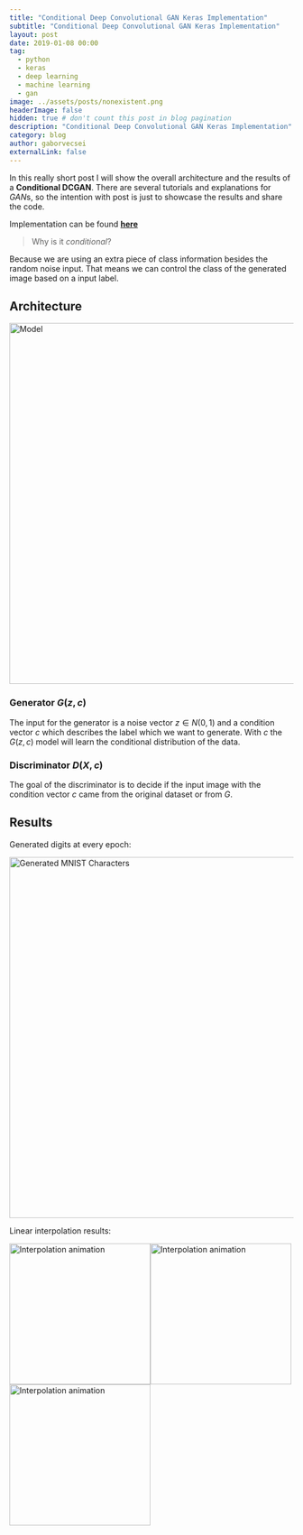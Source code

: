 ```yaml
---
title: "Conditional Deep Convolutional GAN Keras Implementation"
subtitle: "Conditional Deep Convolutional GAN Keras Implementation"
layout: post
date: 2019-01-08 00:00
tag:
  - python
  - keras
  - deep learning
  - machine learning
  - gan
image: ../assets/posts/nonexistent.png
headerImage: false
hidden: true # don't count this post in blog pagination
description: "Conditional Deep Convolutional GAN Keras Implementation"
category: blog
author: gaborvecsei
externalLink: false
---
```


In this really short post I will show the overall architecture and the results of a **Conditional DCGAN**.
There are several tutorials and explanations for *GAN*s, so the intention with post is just to showcase the results and share the code. 

Implementation can be found [**here**](https://github.com/gaborvecsei/CDCGAN-Keras) 

> Why is it *conditional*?

Because we are using an extra piece of class information besides the random noise input.
That means we can control the class of the generated image based on a input label.

## Architecture

<img src="https://raw.githubusercontent.com/gaborvecsei/CDCGAN-Keras/master/art/cdcgan_abstract_model.png" width="640" alt="Model">

### Generator $G(z, c)$

The input for the generator is a noise vector $z \in N(0, 1)$ and a condition vector $c$ which describes the label which we want to generate.
With $c$ the $G(z, c)$ model will learn the conditional distribution of the data.

### Discriminator $D(X, c)$

The goal of the discriminator is to decide if the input image with the condition vector $c$ came from the original dataset or from $G$.

## Results

Generated digits at every epoch:

<img src="https://raw.githubusercontent.com/gaborvecsei/CDCGAN-Keras/master/art/mnist_generated_per_epoch.gif" width="640" alt="Generated MNIST Characters">

Linear interpolation results:

<img src="https://github.com/gaborvecsei/CDCGAN-Keras/blob/master/art/interpolation_2_to_4.gif?raw=true" width="250" alt="Interpolation animation"><img src="https://github.com/gaborvecsei/CDCGAN-Keras/blob/master/art/interpolation_8_to_5.gif?raw=true" width="250" alt="Interpolation animation"><img src="https://github.com/gaborvecsei/CDCGAN-Keras/blob/master/art/interpolation_9_to_6.gif?raw=true" width="250" alt="Interpolation animation">